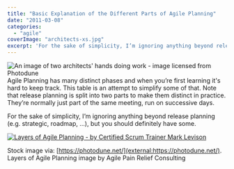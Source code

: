 ```yaml
---
title: "Basic Explanation of the Different Parts of Agile Planning"
date: "2011-03-08"
categories: 
  - "agile"
coverImage: "architects-xs.jpg"
excerpt: 'For the sake of simplicity, I’m ignoring anything beyond release planning (e.g. strategic,'
---
```


![An image of two architects' hands doing work - image licensed from Photodune](src/content/blog/basic-explanation-of-the-different-parts-of-agile-planning/images/architects-xs.jpg) Agile Planning has many distinct phases and when you’re first learning it's hard to keep track. This table is an attempt to simplify some of that. Note that release planning is split into two parts to make them distinct in practice. They’re normally just part of the same meeting, run on successive days.

For the sake of simplicity, I’m ignoring anything beyond release planning (e.g. strategic, roadmap, …), but you should definitely have some.

[![Layers of Agile Planning - by Certified Scrum Trainer Mark Levison](src/content/blog/basic-explanation-of-the-different-parts-of-agile-planning/images/Layers-of-Agile-Planning-466x1024.jpg)](/wp-content/uploads/2011/03/Layers-of-Agile-Planning-scaled.jpg)

Stock image via: [https://photodune.net/](external:https://photodune.net/). Layers of Agile Planning image by Agile Pain Relief Consulting
